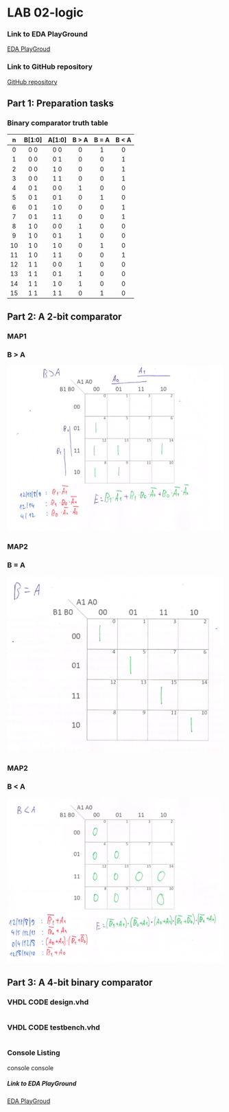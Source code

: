 # LAB 02-logic

### Link to EDA PlayGround
[EDA PlayGroud](https://www.edaplayground.com/x/5uu3)
### Link to GitHub repository
[GitHub repository](https://github.com/amwellius/Digital-electronics-1)


## Part 1: Preparation tasks
### Binary comparator truth table

| **n** | **B[1:0]** | **A[1:0]** | **B > A** | **B = A** | **B < A** |
| :-: | :-: | :-: | :-: | :-: | :-: |
| 0 | 0 0 | 0 0 | 0 | 1 | 0 |
| 1 | 0 0 | 0 1 | 0 | 0 | 1 |
| 2 | 0 0 | 1 0 | 0 | 0 | 1 |
| 3 | 0 0 | 1 1 | 0 | 0 | 1 |
| 4 | 0 1 | 0 0 | 1 | 0 | 0 |
| 5 | 0 1 | 0 1 | 0 | 1 | 0 |
| 6 | 0 1 | 1 0 | 0 | 0 | 1 |
| 7 | 0 1 | 1 1 | 0 | 0 | 1 |
| 8 | 1 0 | 0 0 | 1 | 0 | 0 |
| 9 | 1 0 | 0 1 | 1 | 0 | 0 |
| 10 | 1 0 | 1 0 | 0 | 1 | 0 |
| 11 | 1 0 | 1 1 | 0 | 0 | 1 |
| 12 | 1 1 | 0 0 | 1 | 0 | 0 |
| 13 | 1 1 | 0 1 | 1 | 0 | 0 |
| 14 | 1 1 | 1 0 | 1 | 0 | 0 |
| 15 | 1 1 | 1 1 | 0 | 1 | 0 |


## Part 2: A 2-bit comparator
### MAP1
### B > A
![ScreenShot](images/part2_1.PNG)

### MAP2
### B = A
![ScreenShot](images/part2_2.png)


### MAP2
### B < A
![ScreenShot](images/part2_3.PNG)




## Part 3: A 4-bit binary comparator
### VHDL CODE design.vhd
```vhdl

```
### VHDL CODE testbench.vhd
```vhdl


```

### Console Listing

console 
console

##### Link to EDA PlayGround
[EDA PlayGroud](https://www.edaplayground.com/x/5uu3)

